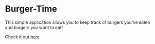 # Burger-Time

This simple application allows you to keep track of burgers you've eaten and burgers you want to eat!

Check it out [here](https://burger-time-mattypockets.herokuapp.com/)
